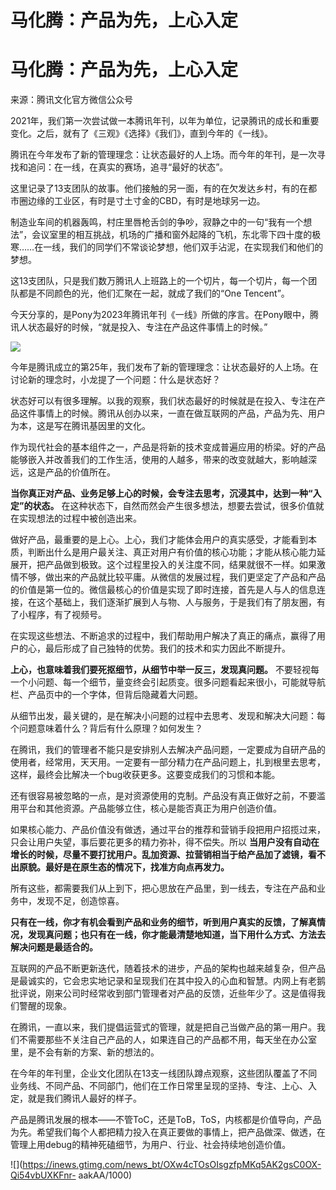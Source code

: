 # 马化腾：产品为先，上心入定

# 马化腾：产品为先，上心入定

来源：腾讯文化官方微信公众号

2021年，我们第一次尝试做一本腾讯年刊，以年为单位，记录腾讯的成长和重要变化。之后，就有了《三观》《选择》《我们》，直到今年的《一线》。

腾讯在今年发布了新的管理理念：让状态最好的人上场。而今年的年刊，是一次寻找和追问：在一线，在真实的赛场，追寻“最好的状态”。

这里记录了13支团队的故事。他们接触的另一面，有的在欠发达乡村，有的在都市圈边缘的工业区，有时是寸土寸金的CBD，有时是地球另一边。

制造业车间的机器轰鸣，村庄里唇枪舌剑的争吵，寂静之中的一句“我有一个想法”，会议室里的相互挑战，机场的广播和窗外起降的飞机，东北零下四十度的极寒……在一线，我们的同学们不常谈论梦想，他们双手沾泥，在实现我们和他们的梦想。

这13支团队，只是我们数万腾讯人上班路上的一个切片，每一个切片，每一个团队都是不同颜色的光，他们汇聚在一起，就成了我们的“One Tencent”。

今天分享的，是Pony为2023年腾讯年刊《一线》所做的序言。在Pony眼中，腾讯人状态最好的时候，“就是投入、专注在产品这件事情上的时候。”

![](https://inews.gtimg.com/news_bt/O7_f5FIKzTJiw6AXvMNWti5FXi0B9JqDDvIAMlRAElpr4AA/1000)

今年是腾讯成立的第25年，我们发布了新的管理理念：让状态最好的人上场。在讨论新的理念时，小龙提了一个问题：什么是状态好？

状态好可以有很多理解。以我的观察，我们状态最好的时候就是在投入、专注在产品这件事情上的时候。腾讯从创办以来，一直在做互联网的产品，产品为先、用户为本，这是写在腾讯基因里的文化。

作为现代社会的基本组件之一，产品是将新的技术变成普遍应用的桥梁。好的产品能够嵌入并改善我们的工作生活，使用的人越多，带来的改变就越大，影响越深远，这是产品的价值所在。

**当你真正对产品、业务足够上心的时候，会专注去思考，沉浸其中，达到一种“入定”的状态。**
在这种状态下，自然而然会产生很多想法，想要去尝试，很多价值就在实现想法的过程中被创造出来。

做好产品，最重要的是上心。上心，我们才能体会用户的真实感受，才能看到本质，判断出什么是用户最关注、真正对用户有价值的核心功能；才能从核心能力延展开，把产品做到极致。这个过程里投入的关注度不同，结果就很不一样。如果激情不够，做出来的产品就比较平庸。从微信的发展过程，我们更坚定了产品和产品的价值是第一位的。微信最核心的价值是实现了即时连接，首先是人与人的信息连接，在这个基础上，我们逐渐扩展到人与物、人与服务，于是我们有了朋友圈，有了小程序，有了视频号。

在实现这些想法、不断追求的过程中，我们帮助用户解决了真正的痛点，赢得了用户的心，最后形成了自己独特的优势。我们的技术和实力因此不断提升。

**上心，也意味着我们要死抠细节，从细节中举一反三，发现真问题。**
不要轻视每一个小问题、每一个细节，量变终会引起质变。很多问题看起来很小，可能就导航栏、产品页中的一个字体，但背后隐藏着大问题。

从细节出发，最关键的，是在解决小问题的过程中去思考、发现和解决大问题：每个问题意味着什么？背后有什么原理？如何发生？

在腾讯，我们的管理者不能只是安排别人去解决产品问题，一定要成为自研产品的使用者，经常用，天天用。一定要有一部分精力在产品问题上，扎到根里去思考，这样，最终会比解决一个bug收获更多。这要变成我们的习惯和本能。

还有很容易被忽略的一点，是对资源使用的克制。产品没有真正做好之前，不要滥用平台和其他资源。产品能够立住，核心是能否真正为用户创造价值。

如果核心能力、产品价值没有做透，通过平台的推荐和营销手段把用户招揽过来，只会让用户失望，事后要花更多的精力弥补，得不偿失。所以
**当用户没有自动在增长的时候，尽量不要打扰用户。乱加资源、拉营销相当于给产品加了滤镜，看不出原貌。最好是在原生态的情况下，找准方向点再发力。**

所有这些，都需要我们从上到下，把心思放在产品里，到一线去，专注在产品和业务中，发现不足，创造惊喜。

**只有在一线，你才有机会看到产品和业务的细节，听到用户真实的反馈，了解真情况，发现真问题；也只有在一线，你才能最清楚地知道，当下用什么方式、方法去解决问题是最适合的。**

互联网的产品不断更新迭代，随着技术的进步，产品的架构也越来越复杂，但产品是最诚实的，它会忠实地记录和呈现我们在其中投入的心血和智慧。内网上有老鹅批评说，刚来公司时经常收到部门管理者对产品的反馈，近些年少了。这是值得我们警醒的现象。

在腾讯，一直以来，我们提倡运营式的管理，就是把自己当做产品的第一用户。我们不需要那些不关注自己产品的人，如果连自己的产品都不用，每天坐在办公室里，是不会有新的方案、新的想法的。

在今年的年刊里，企业文化团队在13支一线团队蹲点观察，这些团队覆盖了不同业务线、不同产品、不同部门，他们在工作日常里呈现的坚持、专注、上心、入定，就是我们腾讯人最好的样子。

产品是腾讯发展的根本——不管ToC，还是ToB，ToS，内核都是价值导向，产品为先。希望我们每个人都把精力投入在真正要做的事情上，把产品做深、做透，在管理上用debug的精神死磕细节，为用户、行业、社会持续地创造价值。

![](https://inews.gtimg.com/news_bt/OXw4cTOsOIsgzfpMKq5AK2gsC0OX-Qi54vbUXKFnr-
aakAA/1000)

